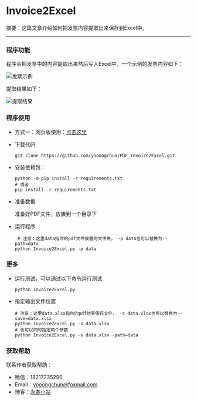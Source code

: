 # Invoice2Excel

摘要：这篇文章介绍如何把发票内容提取出来保存到Excel中。

------

### 程序功能

程序会把发票中的内容提取出来然后写入Excel中，一个示例的发票内容如下：

![发票示例](https://yooongchun-blog-v2.oss-cn-beijing.aliyuncs.com/202004/demo.PNG)

提取结果如下：

![提取结果](https://yooongchun-blog-v2.oss-cn-beijing.aliyuncs.com/202004/result.png)

### 程序使用

- 方式一：网页版使用：[点击这里](https://www.yooongchun.com/apps)

- 下载代码

  ```shell
  git clone https://github.com/yooongchun/PDF_Invoice2Excel.git
  ```

- 安装依赖包：

  ```shell
  python -m pip install -r requirements.txt
  # 或者
  pip install -r requirements.txt
  ```

- 准备数据

  准备好PDF文件，放置到一个目录下

- 运行程序

  ```shell
   # 注意：这里data指你的pdf文件放置的文件夹， -p data也可以替换为--path=data
  python Invoice2Excel.py -p data
  ```

### 更多

- 运行测试，可以通过以下命令运行测试

  ```shell
  python Invoice2Excel.py
  ```

- 指定输出文件位置

  ```shell
  # 注意：这里data.xlsx指你的pdf结果保存文件， -s data.xlsx也可以替换为--save=data.xlsx
  python Invoice2Excel.py -s data.xlsx
  # 也可以同时指定两个参数
  python Invoice2Excel.py -s data.xlsx -path=data
  ```

### 获取帮助

联系作者获取帮助：

- 微信：18217235290
- Email：yooongchun@foxmail.com
- 博客：[永春小站](http://www.yooongchun.com)
